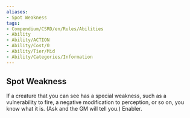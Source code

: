 ```yaml
---
aliases:
- Spot Weakness
tags:
- Compendium/CSRD/en/Rules/Abilities
- Ability
- Ability/ACTION
- Ability/Cost/0
- Ability/Tier/Mid
- Ability/Categories/Information
---
```


  
## Spot Weakness  
If a creature that you can see has a special weakness, such as a vulnerability to fire, a negative modification to perception, or so on, you know what it is. (Ask and the GM will tell you.) Enabler.